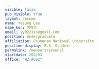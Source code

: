 ```yaml
---
visible: false
pub_visible: true
layout: resume
name: Yesung Lee
name_kor: 이예성
email: yy0221ss@gmail.com
position: Undergraduate
affiliation: Chungnam National University
position-display: B.S. Student
permalink: /members/yesungl
startdate: 202203
office: "W2 #502"
---
```

